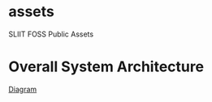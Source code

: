 # assets
SLIIT FOSS Public Assets

# Overall System Architecture
[Diagram](/projects/architecture/overall-foss-system.png)
